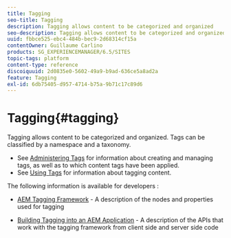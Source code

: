 ```yaml
---
title: Tagging
seo-title: Tagging
description: Tagging allows content to be categorized and organized
seo-description: Tagging allows content to be categorized and organized
uuid: fbbce525-ebc4-484b-bec9-2d68314cf15a
contentOwner: Guillaume Carlino
products: SG_EXPERIENCEMANAGER/6.5/SITES
topic-tags: platform
content-type: reference
discoiquuid: 2d0835e0-5602-49a9-b9ad-636ce5a8ad2a
feature: Tagging
exl-id: 6db75405-d957-4714-b75a-9b71c17c89d6
---
```

# Tagging{#tagging}

Tagging allows content to be categorized and organized. Tags can be classified by a namespace and a taxonomy.

* See [Administering Tags](/help/sites-administering/tags.md) for information about creating and managing tags, as well as to which content tags have been applied.
* See [Using Tags](/help/sites-authoring/tags.md) for information about tagging content.

The following information is available for developers :

* [AEM Tagging Framework](/help/sites-developing/framework.md) - A description of the nodes and properties used for tagging

* [Building Tagging into an AEM Application](/help/sites-developing/building.md) - A description of the APIs that work with the tagging framework from client side and server side code
